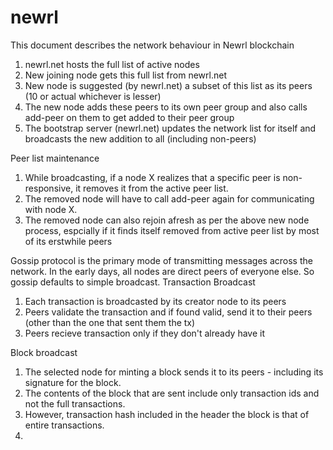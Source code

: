 # newrl
This document describes the network behaviour in Newrl blockchain

1. newrl.net hosts the full list of active nodes
2. New joining node gets this full list from newrl.net
3. New node is suggested (by newrl.net) a subset of this list as its peers (10 or actual whichever is lesser)
4. The new node adds these peers to its own peer group and also calls add-peer on them to get added to their peer group
5. The bootstrap server (newrl.net) updates the network list for itself and broadcasts the new addition to all (including non-peers)

Peer list maintenance
1. While broadcasting, if a node X realizes that a specific peer is non-responsive, it removes it from the active peer list.
2. The removed node will have to call add-peer again for communicating with node X.
3. The removed node can also rejoin afresh as per the above new node process, espcially if it finds itself removed from active peer list by most of its erstwhile peers

Gossip protocol is the primary mode of transmitting messages across the network. In the early days, all nodes are direct peers of everyone else. So gossip defaults to simple broadcast.
Transaction Broadcast
1. Each transaction is broadcasted by its creator node to its peers
2. Peers validate the transaction and if found valid, send it to their peers (other than the one that sent them the tx)
3. Peers recieve transaction only if they don't already have it

Block broadcast
1. The selected node for minting a block sends it to its peers - including its signature for the block.
2. The contents of the block that are sent include only transaction ids and not the full transactions.
3. However, transaction hash included in the header the block is that of entire transactions.
4. 
